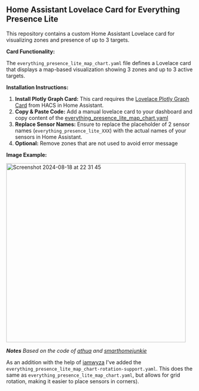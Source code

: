 ## Home Assistant Lovelace Card for Everything Presence Lite

This repository contains a custom Home Assistant Lovelace card for visualizing zones and presence of up to 3 targets. 

**Card Functionality:**

The `everything_presence_lite_map_chart.yaml` file defines a Lovelace card that displays a map-based visualization showing 3 zones and up to 3 active targets.

**Installation Instructions:**

1.  **Install Plotly Graph Card:** This card requires the <a href="https://github.com/dbuezas/lovelace-plotly-graph-card">Lovelace Plotly Graph Card</a> from HACS in Home Assistant.
2.  **Copy & Paste Code:** Add a manual lovelace card to your dashboard and copy content of the <a href="https://github.com/KiefDelicious/ha-utils/blob/main/everything_presence_lite_map_chart.yaml">everything_presence_lite_map_chart.yaml</a>
3.  **Replace Sensor Names:** Ensure to replace the placeholder of 2 sensor names (`everything_presence_lite_XXX`) with the actual names of your sensors in Home Assistant.
4.  **Optional:** Remove zones that are not used to avoid error message

**Image Example:**

<img width="480" alt="Screenshot 2024-08-18 at 22 31 45" src="https://github.com/user-attachments/assets/d973cd46-70c6-44b7-ba62-2a769ecc7838">



***Notes** Based on the code of <a href="https://github.com/athua">athua</a> and <a href="https://github.com/smarthomejunkie">smarthomejunkie</a>*

As an addition with the help of [iamwyza](https://github.com/iamwyza) I've added the `everything_presence_lite_map_chart-rotation-support.yaml`. This does the same as `everything_presence_lite_map_chart.yaml`, but allows for grid rotation, making it easier to place sensors in corners).



